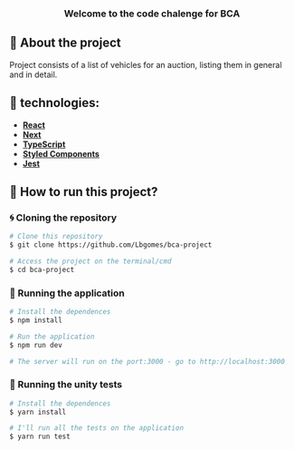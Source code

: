 <h3 align="center">
Welcome to the code chalenge for BCA 
</h3>

## 🚀 About the project

Project consists of a list of vehicles for an auction, listing them in general and in detail. 
## 🔨 technologies:


- **[React](https://pt-br.reactjs.org/)**
- **[Next](https://nextjs.org/)**
- **[TypeScript](https://www.typescriptlang.org/)**
- **[Styled Components](https://styled-components.com/)**
- **[Jest](https://jestjs.io)**

## 🚀 How to run this project?

### 🌀 Cloning the repository

```bash
# Clone this repository
$ git clone https://github.com/Lbgomes/bca-project

# Access the project on the terminal/cmd
$ cd bca-project
```

### 🎲 Running the application

```bash
# Install the dependences
$ npm install

# Run the application
$ npm run dev

# The server will run on the port:3000 - go to http://localhost:3000

```

### 🎯 Running the unity tests

```bash
# Install the dependences
$ yarn install

# I'll run all the tests on the application
$ yarn run test

```
